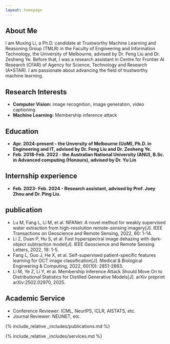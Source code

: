 ```yaml
---
layout: homepage
---
```


## About Me

I am Muxing Li, a Ph.D. candidate at Trustworthy Machine Learning and Reasoning Group (TMLR) in the Faculty of Engineering and Information Technology, the University of Melbourne, advised by Dr. Feng Liu and Dr. Zesheng Ye. Before that, I was a research assistant in Centre for Frontier AI Research (CFAR) of Agency for Science, Technology and Research (A*STAR).  I am passionate about advancing the field of trustworthy machine learning. 

## Research Interests

- **Computer Vision:** image recognition, image generation, video captioning
- **Machine Learning:** Membership inference attack

## Education
- **Apr. 2024-present - the Unversity of Melbourne (UoM), Ph.D. in Engineering and IT, advised by Dr. Feng Liu and Dr. Zesheng Ye.**
- **Feb. 2018-Feb. 2022 -  the Australian National University (ANU), B.Sc. in Advanced computing (Honours), advised by Dr. Yu Lin**

## Internship experience
- **Feb. 2023- Feb. 2024 - Research assistant, advised by Prof. Joey Zhou and Dr. Ping Liu.**

## publication
- Lu M, Fang L, Li M, et al. NFANet: A novel method for weakly supervised water extraction from high-resolution remote-sensing imagery[J]. IEEE Transactions on Geoscience and Remote Sensing, 2022, 60: 1-14.
- Li Z, Duan P, Hu S, et al. Fast hyperspectral image dehazing with dark-object subtraction model[J]. IEEE Geoscience and Remote Sensing Letters, 2022, 19: 1-5.
- Fang L, Guo J, He X, et al. Self-supervised patient-specific features learning for OCT image classification[J]. Medical & Biological Engineering & Computing, 2022, 60(10): 2851-2863.
- Li M, Ye Z, Li Y, et al. Membership Inference Attack Should Move On to Distributional Statistics for Distilled Generative Models[J]. arXiv preprint arXiv:2502.02970, 2025.

## Academic Service
- Conference Reviewer: ICML, NeurIPS, ICLR, AISTATS, etc.
- Journal Reviewer: NEUNET, etc.


{% include_relative _includes/publications.md %}

{% include_relative _includes/services.md %}
